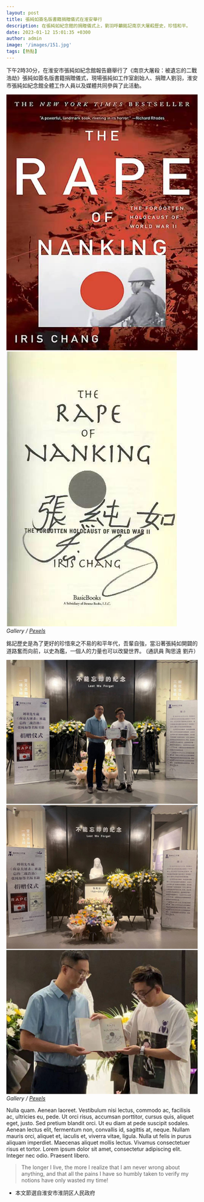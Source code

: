 ```yaml
---
layout: post
title: 張純如簽名版書籍捐贈儀式在淮安舉行
description: 在張純如紀念館的捐贈儀式上，劉羽呼籲銘記南京大屠殺歷史，珍惜和平。
date: 2023-01-12 15:01:35 +0300
author: admin
image: '/images/151.jpg'
tags: [熱點]
---
```

下午2時30分，在淮安市張純如紀念館報告廳舉行了《南京大屠殺：被遺忘的二戰浩劫》張純如簽名版書籍捐贈儀式，現場張純如工作室創始人、捐贈人劉羽，淮安市張純如紀念館全體工作人員以及媒體共同參與了此活動。

<div class="gallery-box">
  <div class="gallery">
    <img src="/images/148.jpg" loading="lazy">
    <img src="/images/149.jpg" loading="lazy">
  </div>
  <em>Gallery / <a href="https://www.pexels.com" target="_blank">Pexels</a></em>
</div>

銘記歷史是為了更好的珍惜來之不易的和平年代，吾輩自強，當沿著張純如開闢的道路奮而向前，以史為鑑，一個人的力量也可以改變世界。 (通訊員 陶思遠 劉卉）

<div class="gallery-box">
  <div class="gallery">
    <img src="/images/150.jpg" loading="lazy">
    <img src="/images/151.jpg" loading="lazy">
    <img src="/images/152.jpg" loading="lazy">
  </div>
  <em>Gallery / <a href="https://www.pexels.com" target="_blank">Pexels</a></em>
</div>

Nulla quam. Aenean laoreet. Vestibulum nisi lectus, commodo ac, facilisis ac, ultricies eu, pede. Ut orci risus, accumsan porttitor, cursus quis, aliquet eget, justo. Sed pretium blandit orci. Ut eu diam at pede suscipit sodales. Aenean lectus elit, fermentum non, convallis id, sagittis at, neque. Nullam mauris orci, aliquet et, iaculis et, viverra vitae, ligula. Nulla ut felis in purus aliquam imperdiet. Maecenas aliquet mollis lectus. Vivamus consectetuer risus et tortor. Lorem ipsum dolor sit amet, consectetur adipiscing elit. Integer nec odio. Praesent libero.
> The longer I live, the more I realize that I am never wrong about anything, and that all the pains I have so humbly taken to verify my notions have only wasted my time!

* 本文節選自淮安市淮阴区人民政府
